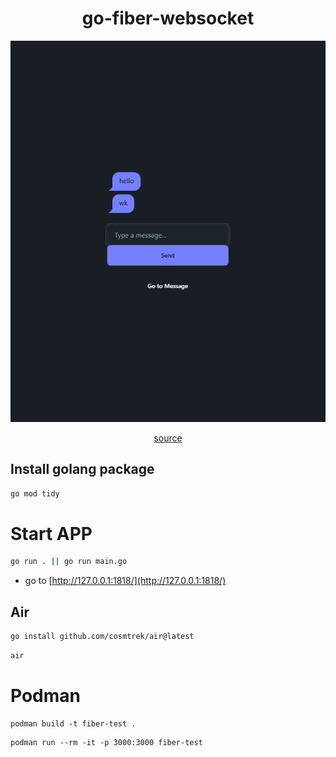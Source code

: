<div align="center">

# go-fiber-websocket

![img](frontend/image.png)

[source](https://github.com/steelthedev/go-chat)

</div>

## Install golang package

```bash
go mod tidy
```

# Start APP

```sh
go run . || go run main.go
```
- go to [http://127.0.0.1:1818/](http://127.0.0.1:1818/)

## Air

```sh
go install github.com/cosmtrek/air@latest
```

```sh
air
```

# Podman

```
podman build -t fiber-test .
```

```
podman run --rm -it -p 3000:3000 fiber-test
```
